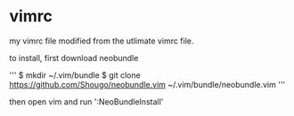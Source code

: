 # vimrc
my vimrc file modified from the utlimate vimrc file.

to install, first download neobundle 

'''
$ mkdir ~/.vim/bundle
$ git clone https://github.com/Shougo/neobundle.vim ~/.vim/bundle/neobundle.vim
'''

then open vim and run ':NeoBundleInstall'
